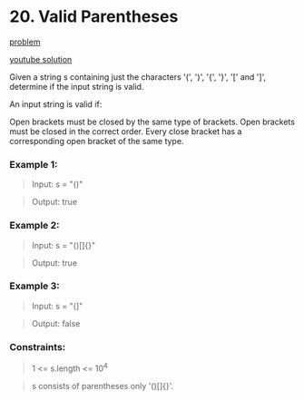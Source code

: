 # 20. Valid Parentheses

[problem](https://leetcode.com/problems/valid-parentheses/description/)

[youtube solution]()

Given a string s containing just the characters '(', ')', '{', '}', '[' and ']', determine if the input string is valid.

An input string is valid if:

Open brackets must be closed by the same type of brackets.
Open brackets must be closed in the correct order.
Every close bracket has a corresponding open bracket of the same type.

### Example 1:

> Input: s = "()"

> Output: true

### Example 2:

> Input: s = "()[]{}"

> Output: true

### Example 3:

> Input: s = "(]"

> Output: false

### Constraints:

> 1 <= s.length <= $10^4$

> s consists of parentheses only '()[]{}'.
